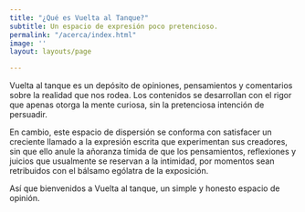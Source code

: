 ```yaml
---
title: "¿Qué es Vuelta al Tanque?"
subtitle: Un espacio de expresión poco pretencioso.
permalink: "/acerca/index.html"
image: ''
layout: layouts/page

---
```

Vuelta al tanque es un depósito de opiniones, pensamientos y comentarios sobre la realidad que nos rodea. Los contenidos se desarrollan con el rigor que apenas otorga la mente curiosa, sin la pretenciosa intención de persuadir.

En cambio, este espacio de dispersión se conforma con satisfacer un creciente llamado a la expresión escrita que experimentan sus creadores, sin que ello anule la añoranza tímida de que los pensamientos, reflexiones y juicios que usualmente se reservan a la intimidad, por momentos sean retribuidos con el bálsamo ególatra de la exposición.

Así que bienvenidos a Vuelta al tanque, un simple y honesto espacio de opinión.